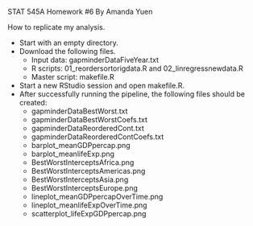 STAT 545A Homework #6
By Amanda Yuen

How to replicate my analysis.

* Start with an empty directory.
* Download the following files.
  - Input data: gapminderDataFiveYear.txt
  - R scripts: 01_reordersortorigdata.R and 02_linregressnewdata.R
  - Master script: makefile.R
* Start a new RStudio session and open makefile.R. 
* After successfully running the pipeline, the following files should be created:
  - gapminderDataBestWorst.txt
  - gapminderDataBestWorstCoefs.txt
  - gapminderDataReorderedCont.txt
  - gapminderDataReorderedContCoefs.txt
  - barplot_meanGDPpercap.png
  - barplot_meanlifeExp.png
  - BestWorstInterceptsAfrica.png
  - BestWorstInterceptsAmericas.png
  - BestWorstInterceptsAsia.png
  - BestWorstInterceptsEurope.png
  - lineplot_meanGDPpercapOverTime.png
  - lineplot_meanlifeExpOverTime.png
  - scatterplot_lifeExpGDPpercap.png
